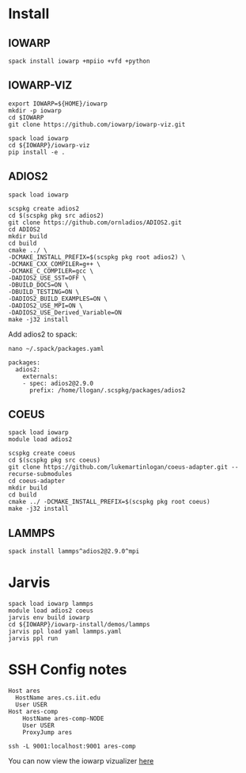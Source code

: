 # Install

## IOWARP
```
spack install iowarp +mpiio +vfd +python
```

## IOWARP-VIZ
```
export IOWARP=${HOME}/iowarp
mkdir -p iowarp
cd $IOWARP
git clone https://github.com/iowarp/iowarp-viz.git

spack load iowarp
cd ${IOWARP}/iowarp-viz
pip install -e .
```

## ADIOS2

```
spack load iowarp

scspkg create adios2
cd $(scspkg pkg src adios2)
git clone https://github.com/ornladios/ADIOS2.git
cd ADIOS2
mkdir build
cd build
cmake ../ \
-DCMAKE_INSTALL_PREFIX=$(scspkg pkg root adios2) \
-DCMAKE_CXX_COMPILER=g++ \
-DCMAKE_C_COMPILER=gcc \
-DADIOS2_USE_SST=OFF \
-DBUILD_DOCS=ON \
-DBUILD_TESTING=ON \
-DADIOS2_BUILD_EXAMPLES=ON \
-DADIOS2_USE_MPI=ON \
-DADIOS2_USE_Derived_Variable=ON
make -j32 install
```

Add adios2 to spack:
```
nano ~/.spack/packages.yaml
```

```
packages:
  adios2:
    externals:
    - spec: adios2@2.9.0
      prefix: /home/llogan/.scspkg/packages/adios2
```

## COEUS
```
spack load iowarp
module load adios2

scspkg create coeus
cd $(scspkg pkg src coeus)
git clone https://github.com/lukemartinlogan/coeus-adapter.git --recurse-submodules
cd coeus-adapter
mkdir build
cd build
cmake ../ -DCMAKE_INSTALL_PREFIX=$(scspkg pkg root coeus)
make -j32 install
```

## LAMMPS
```
spack install lammps^adios2@2.9.0^mpi
```

# Jarvis

```
spack load iowarp lammps
module load adios2 coeus
jarvis env build iowarp
cd ${IOWARP}/iowarp-install/demos/lammps
jarvis ppl load yaml lammps.yaml
jarvis ppl run
```

# SSH Config notes
```
Host ares
  HostName ares.cs.iit.edu
  User USER 
Host ares-comp
    HostName ares-comp-NODE
    User USER
    ProxyJump ares
```

```
ssh -L 9001:localhost:9001 ares-comp
```

You can now view the iowarp vizualizer [here](http://localhost:9001)